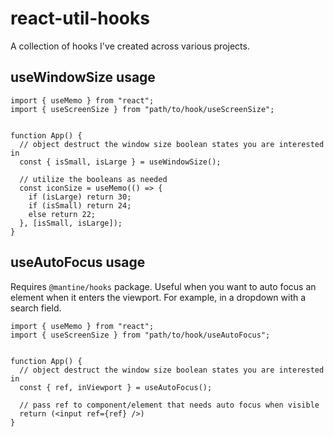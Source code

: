 # react-util-hooks
A collection of hooks I've created across various projects.


## useWindowSize usage
```tsx
import { useMemo } from "react";
import { useScreenSize } from "path/to/hook/useScreenSize";


function App() {
  // object destruct the window size boolean states you are interested in
  const { isSmall, isLarge } = useWindowSize();

  // utilize the booleans as needed
  const iconSize = useMemo(() => {
    if (isLarge) return 30;
    if (isSmall) return 24;
    else return 22;
  }, [isSmall, isLarge]);
}
```

## useAutoFocus usage
Requires `@mantine/hooks` package.
Useful when you want to auto focus an element when it enters the viewport.
For example, in a dropdown with a search field.

```tsx
import { useMemo } from "react";
import { useScreenSize } from "path/to/hook/useAutoFocus";


function App() {
  // object destruct the window size boolean states you are interested in
  const { ref, inViewport } = useAutoFocus();

  // pass ref to component/element that needs auto focus when visible
  return (<input ref={ref} />)
}
```
